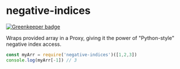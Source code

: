 # negative-indices

[![Greenkeeper badge](https://badges.greenkeeper.io/EirikBirkeland/negative-indices.svg)](https://greenkeeper.io/)

Wraps provided array in a Proxy, giving it the power of "Python-style" negative index access.

```js
const myArr = require('negative-indices')([1,2,3])
console.log(myArr[-1]) // 3
```
